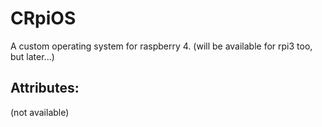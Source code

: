 # CRpiOS

A custom operating system for raspberry 4.
(will be available for rpi3 too, but later...)

## Attributes: ##

(not available)
